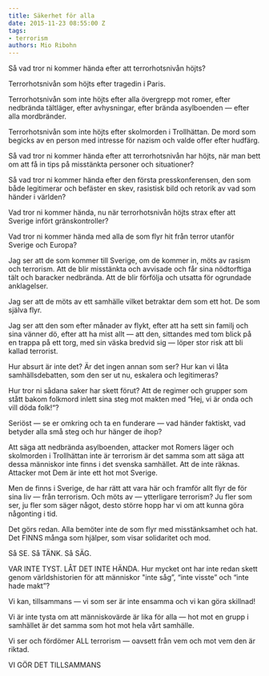 ```yaml
---
title: Säkerhet för alla
date: 2015-11-23 08:55:00 Z
tags:
- terrorism
authors: Mio Ribohn
---
```


Så vad tror ni kommer hända efter att terrorhotsnivån höjts?

Terrorhotsnivån som höjts efter tragedin i Paris.

Terrorhotsnivån som inte höjts efter alla övergrepp mot romer, efter nedbrända tältläger, efter avhysningar, efter brända asylboenden — efter alla mordbränder.

Terrorhotsnivån som inte höjts efter skolmorden i Trollhättan. De mord som begicks av en person med intresse för nazism och valde offer efter hudfärg.

Så vad tror ni kommer hända efter att terrorhotsnivån har höjts, när man bett om att få in tips på misstänkta personer och situationer?

Så vad tror ni kommer hända efter den första presskonferensen, den som både legitimerar och befäster en skev, rasistisk bild och retorik av vad som händer i världen?

Vad tror ni kommer hända, nu när terrorhotsnivån höjts strax efter att Sverige infört gränskontroller?

Vad tror ni kommer hända med alla de som flyr hit från terror utanför Sverige och Europa?

Jag ser att de som kommer till Sverige, om de kommer in, möts av rasism och terrorism. Att de blir misstänkta och avvisade och får sina nödtorftiga tält och baracker nedbrända. Att de blir förfölja och utsatta för ogrundade anklagelser.

Jag ser att de möts av ett samhälle vilket betraktar dem som ett hot. De som själva flyr.

Jag ser att den som efter månader av flykt, efter att ha sett sin familj och sina vänner dö, efter att ha mist allt — att den, sittandes med tom blick på en trappa på ett torg, med sin väska bredvid sig — löper stor risk att bli kallad terrorist.

Hur absurt är inte det? Är det ingen annan som ser? Hur kan vi låta samhällsdebatten, som den ser ut nu, eskalera och legitimeras?

Hur tror ni sådana saker har skett förut? Att de regimer och grupper som stått bakom folkmord inlett sina steg mot makten med “Hej, vi är onda och vill döda folk!“?

Seriöst — se er omkring och ta en funderare — vad händer faktiskt, vad betyder alla små steg och hur hänger de ihop?

Att säga att nedbrända asylboenden, attacker mot Romers läger och skolmorden i Trollhättan inte är terrorism är det samma som att säga att dessa människor inte finns i det svenska samhället. Att de inte räknas. Attacker mot Dem är inte ett hot mot Sverige.

Men de finns i Sverige, de har rätt att vara här och framför allt flyr de för sina liv — från terrorism. Och möts av — ytterligare terrorism? Ju fler som ser, ju fler som säger något, desto större hopp har vi om att kunna göra någonting i tid.

Det görs redan. Alla bemöter inte de som flyr med misstänksamhet och hat. Det FINNS många som hjälper, som visar solidaritet och mod.

Så SE. Så TÄNK. Så SÄG.

VAR INTE TYST. LÅT DET INTE HÄNDA. Hur mycket ont har inte redan skett genom världshistorien för att människor "inte såg”, “inte visste” och “inte hade makt”?

Vi kan, tillsammans — vi som ser är inte ensamma och vi kan göra skillnad!

Vi är inte tysta om att människovärde är lika för alla — hot mot en grupp i samhället är det samma som hot mot hela vårt samhälle.

Vi ser och fördömer ALL terrorism — oavsett från vem och mot vem den är riktad.

VI GÖR DET TILLSAMMANS